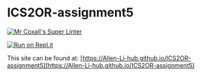 # ICS2OR-assignment5

[![Mr Coxall's Super Linter](https://github.com/Allen-Li-hub//ICS2OR-assignment5/workflows/Mr%20Coxall's%20Super%20Linter/badge.svg)](https://github.com/Allen-Li-hub//ICS2OR-assignment5/actions)

[![Run on Repl.it](https://repl.it/badge/github/Allen-Li-hub//ICS2OR-assignment5)](https://repl.it/github/Allen-Li-hub//ICS2OR-assignment5)

This site can be found at: [https://Allen-Li-hub.github.io/ICS2OR-assignment5](https://Allen-Li-hub.github.io/ICS2OR-assignment5)
